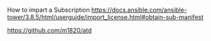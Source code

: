 How to impart a Subscription
https://docs.ansible.com/ansible-tower/3.8.5/html/userguide/import_license.html#obtain-sub-manifest

https://github.com/m1820/atd
